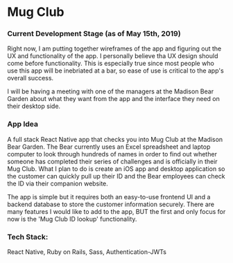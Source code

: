 # Mug Club

### Current Development Stage (as of May 15th, 2019)
Right now, I am putting together wireframes of the app and figuring out the UX and functionality of the app. I personally believe tha UX design should come before functionality. This is especially true since most people who use this app will be inebriated at a bar, so ease of use is critical to the app's overall success.

I will be having a meeting with one of the managers at the Madison Bear Garden about what they want from the app and the interface they need on their desktop side.

### App Idea


A full stack React Native app that checks you into Mug Club at the Madison Bear Garden. The Bear currently uses an Excel spreadsheet and laptop computer to look through hundreds of names in order to find out whether someone has completed their series of challenges and is officially in their Mug Club. What I plan to do is create an iOS app and desktop application so the customer can quickly pull up their ID and the Bear employees can check the ID via their companion website.

The app is simple but it requires both an easy-to-use frontend UI and a backend database to store the customer information securely. There are many features I would like to add to the app, BUT the first and only focus for now is the 'Mug Club ID lookup' functionality.

### Tech Stack:
React Native, Ruby on Rails, Sass, Authentication-JWTs
